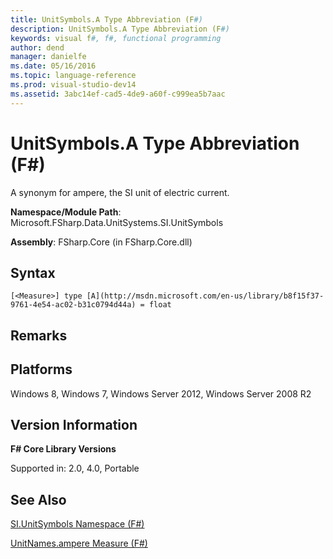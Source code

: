 ```yaml
---
title: UnitSymbols.A Type Abbreviation (F#)
description: UnitSymbols.A Type Abbreviation (F#)
keywords: visual f#, f#, functional programming
author: dend
manager: danielfe
ms.date: 05/16/2016
ms.topic: language-reference
ms.prod: visual-studio-dev14
ms.assetid: 3abc14ef-cad5-4de9-a60f-c999ea5b7aac 
---
```


# UnitSymbols.A Type Abbreviation (F#)

A synonym for ampere, the SI unit of electric current.

**Namespace/Module Path**: Microsoft.FSharp.Data.UnitSystems.SI.UnitSymbols

**Assembly**: FSharp.Core (in FSharp.Core.dll)


## Syntax

```
[<Measure>] type [A](http://msdn.microsoft.com/en-us/library/b8f15f37-9761-4e54-ac02-b31c0794d44a) = float
```

## Remarks

## Platforms
Windows 8, Windows 7, Windows Server 2012, Windows Server 2008 R2


## Version Information
**F# Core Library Versions**

Supported in: 2.0, 4.0, Portable




## See Also
[SI.UnitSymbols Namespace &#40;F&#35;&#41;](SI.UnitSymbols-Namespace-%5BFSharp%5D.md)

[UnitNames.ampere Measure &#40;F&#35;&#41;](UnitNames.ampere-Measure-%5BFSharp%5D.md)

